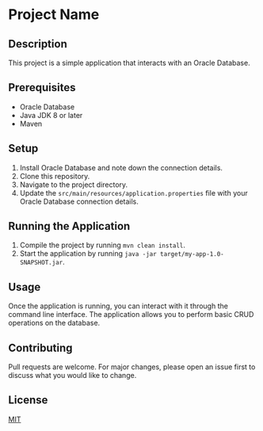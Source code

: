 # Project Name

## Description

This project is a simple application that interacts with an Oracle Database.

## Prerequisites

- Oracle Database
- Java JDK 8 or later
- Maven

## Setup

1. Install Oracle Database and note down the connection details.
2. Clone this repository.
3. Navigate to the project directory.
4. Update the `src/main/resources/application.properties` file with your Oracle Database connection details.

## Running the Application

1. Compile the project by running `mvn clean install`.
2. Start the application by running `java -jar target/my-app-1.0-SNAPSHOT.jar`.

## Usage

Once the application is running, you can interact with it through the command line interface. The application allows you to perform basic CRUD operations on the database.

## Contributing

Pull requests are welcome. For major changes, please open an issue first to discuss what you would like to change.

## License

[MIT](https://choosealicense.com/licenses/mit/)
